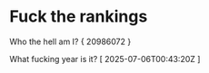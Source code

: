 # Fuck the rankings

Who the hell am I?
{ 20986072 }

What fucking year is it?
[ 2025-07-06T00:43:20Z ]
